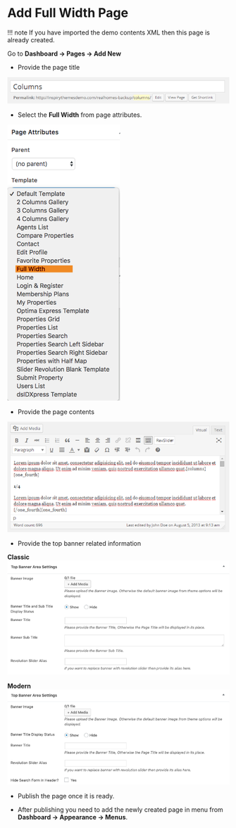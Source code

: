 # Add Full Width Page

!!! note
    If you have imported the demo contents XML then this page is already created.

Go to **Dashboard → Pages → Add New**

- Provide the page title

![Add Full Width Page](images/create-pages/add-full-width-page.png)

- Select the **Full Width** from page attributes.

![Full Width Template](images/create-pages/full-width-template.png)

- Provide the page contents 

![Full Width Content](images/create-pages/full-width-content.png)

- Provide the top banner related information

**Classic**
![Banner Area Settings](images/add-content/top-banner-area-settings.png)

**Modern**
![Banner Area Settings](images/add-content/top-banner-area-settings-mod.png)

- Publish the page once it is ready.

- After publishing you need to add the newly created page in menu from **Dashboard → Appearance → Menus**.